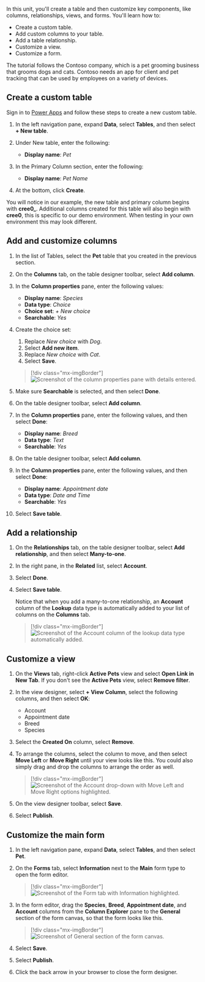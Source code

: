 In this unit, you'll create a table and then customize key components, like columns, relationships, views, and forms. You'll learn how to:

- Create a custom table.
- Add custom columns to your table.
- Add a table relationship.
- Customize a view.
- Customize a form.

The tutorial follows the Contoso company, which is a pet grooming business that grooms dogs and cats. Contoso needs an app for client and pet tracking that can be used by employees on a variety of devices.

## Create a custom table

Sign in to [Power Apps](https://make.powerapps.com) and follow these steps to create a new custom table.

1. In the left navigation pane, expand **Data**, select **Tables**, and then select **+ New table**.

2. Under New table, enter the following:

    - **Display name**: *Pet*

3. In the Primary Column section, enter the following:

    - **Display name**: *Pet Name*

4. At the bottom, click **Create**.

You will notice in our example, the new table and primary column begins with **cree0_**. Additional columns created for this table will also begin with **cree0**, this is specific to our demo environment. When testing in your own environment this may look different.

## Add and customize columns

1. In the list of Tables, select the **Pet** table that you created in the previous section.
2. On the **Columns** tab, on the table designer toolbar, select **Add column**.
3. In the **Column properties** pane, enter the following values:

    - **Display name**: *Species*
    - **Data type**: *Choice*
    - **Choice set**: *+ New choice*
    - **Searchable**: *Yes*

4. Create the choice set:

    1. Replace *New choice* with *Dog*.
    2. Select **Add new item**.
    3. Replace *New choice* with *Cat*.
    4. Select **Save**.

    > [!div class="mx-imgBorder"]
    > ![Screenshot of the column properties pane with details entered.](../media/updated-optionset-add-items.png)

5. Make sure **Searchable** is selected, and then select **Done**.
6. On the table designer toolbar, select **Add column**.
7. In the **Column properties** pane, enter the following values, and then select **Done**:

    - **Display name**: *Breed*
    - **Data type**: *Text*
    - **Searchable**: *Yes*

8. On the table designer toolbar, select **Add column**.
9. In the **Column properties** pane, enter the following values, and then select **Done**:

    - **Display name**: *Appointment date*
    - **Data type**: *Date and Time*
    - **Searchable**: *Yes*

10. Select **Save table**.

## Add a relationship

1. On the **Relationships** tab, on the table designer toolbar, select **Add relationship**, and then select **Many-to-one**.
2. In the right pane, in the **Related** list, select **Account**.
3. Select **Done**.
4. Select **Save table**.

    Notice that when you add a many-to-one relationship, an **Account** column of the **Lookup** data type is automatically added to your list of columns on the **Columns** tab.

    > [!div class="mx-imgBorder"]
    > ![Screenshot of the Account column of the lookup data type automatically added.](../media/updated-account-lookup-field.png)

## Customize a view

1. On the **Views** tab, right-click **Active Pets** view and select **Open Link in New Tab**. If you don't see the **Active Pets** view, select **Remove filter**.
2. In the view designer, select **+ View Column**, select the following columns, and then select **OK**:

    - Account
    - Appointment date
    - Breed
    - Species

3. Select the **Created On** column, select **Remove**.
4. To arrange the columns, select the column to move, and then select **Move Left** or **Move Right** until your view looks like this. You could also simply drag and drop the columns to arrange the order as well.

    > [!div class="mx-imgBorder"]
    > ![Screenshot of the Account drop-down with Move Left and Move Right options highlighted.](../media/updated-active-pets-view.png)

5. On the view designer toolbar, select **Save**.
6. Select **Publish**.

## Customize the main form

1. In the left navigation pane, expand **Data**, select **Tables**, and then select **Pet**.
1. On the **Forms** tab, select **Information** next to the **Main** form type to open the form editor.

    > [!div class="mx-imgBorder"]
    > ![Screenshot of the Form tab with Information highlighted.](../media/updated-main-form-edit.png)

1. In the form editor, drag the **Species**, **Breed**, **Appointment date**, and **Account** columns from the **Column Explorer** pane to the **General** section of the form canvas, so that the form looks like this.

    > [!div class="mx-imgBorder"]
    > ![Screenshot of General section of the form canvas.](../media/updated-main-form-edit2.png)

1. Select **Save**.
1. Select **Publish**.
1. Click the back arrow in your browser to close the form designer.

